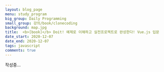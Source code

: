 ```yaml
---
layout: blog_page
menu: study_program
big_group: Daily Programming
small_group: 강의/book/clonecoding
background: map.jpg
title:  <b>[book]</b> Doit! 예제로 이해하고 실전프로젝트로 완성한다! Vue.js 입문
date_start: 2020-12-07
date_end: 2020-12-07
tags: javascript
comments: true
---
```


작성중...
<!-- 
[vue.js 사이트 바로가기](https://kr.vuejs.org/v2/guide/)
https://kr.vuejs.org/v2/api/#v-once


//npm 이랑, 음.. node.js랑 해서 어떻게 돌아가는지 . 예상하기로는..node.js로 해서 컴파일 되는것 같은데.
v-model wow...


npm webpack

node.js 등에 대하여... 

vue의 구동 원리에 대하여


///
명령형과 선언형 코딩에 대하여서
///

바인딩
https://medium.com/pocs/%EB%B0%94%EC%9D%B8%EB%94%A9-binding-4a4a2f641b27

v-model 양방향 바인딩


<a v-bind:[someAttr]="value"> ... </a>
https://kr.vuejs.org/v2/guide/syntax.html
동적 전달인자를 어떻게 처리하는지가 궁금하구먼


computed와 watched에 대한 예제가 더욱 필요한듯.
https://kr.vuejs.org/v2/guide/computed.html
이 예제를 실제로 구현해 보자.

3항 연산자
https://developer.mozilla.org/ko/docs/Web/JavaScript/Reference/Operators/Conditional_Operator


v-model은 내부적으로 서로 다른 속성을 사용하고 서로 다른 입력 요소에 대해 서로 다른 이벤트를 전송합니다 :

text 와 textarea 태그는 value속성과 input이벤트를 사용합니다.
체크박스들과 라디오버튼들은 checked 속성과 change 이벤트를 사용합니다.
Select 태그는 value를 prop으로, change를 이벤트로 사용합니다.

===========

Props page

https://kr.vuejs.org/v2/guide/components-props.html


npm에서 설치하는 방식으로 하고 싶다.
npm, webpack, 등등.. 그리고 지우기
** 웹팩과 브라우저 파이
다 읽고, 쓰고, 

//자주쓰는 cli명령어
https://tuhbm.github.io/2017/07/17/cli/

-----------

to-do list 만들기
 -->

